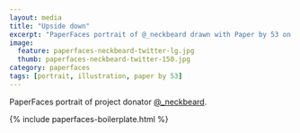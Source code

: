 ```yaml
---
layout: media
title: "Upside down"
excerpt: "PaperFaces portrait of @_neckbeard drawn with Paper by 53 on an iPad."
image: 
  feature: paperfaces-neckbeard-twitter-lg.jpg
  thumb: paperfaces-neckbeard-twitter-150.jpg
category: paperfaces
tags: [portrait, illustration, paper by 53]
---
```


PaperFaces portrait of project donator [@_neckbeard](http://twitter.com/_neckbeard).

{% include paperfaces-boilerplate.html %}